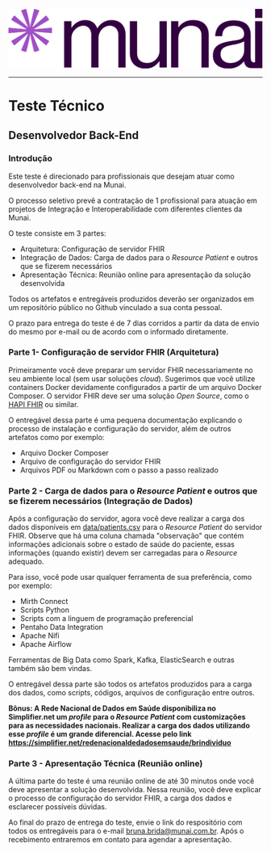 ![Logo MunAI](imgs/munai_logotipo.png)
***
# Teste Técnico
## Desenvolvedor Back-End

### Introdução
Este teste é direcionado para profissionais que desejam atuar como desenvolvedor back-end na Munai. 

O processo seletivo prevê a contratação de 1 profissional para atuação em projetos de Integração e Interoperabilidade com diferentes clientes da Munai.

O teste consiste em 3 partes:
- Arquitetura: Configuração de servidor FHIR
- Integração de Dados: Carga de dados para o _Resource Patient_ e outros que se fizerem necessários
- Apresentação Técnica: Reunião online para apresentação da solução desenvolvida

Todos os artefatos e entregáveis produzidos deverão ser organizados em um repositório público no Github vinculado a sua conta pessoal.

O prazo para entrega do teste é de 7 dias corridos a partir da data de envio do mesmo por e-mail ou de acordo com o informado diretamente.

### Parte 1- Configuração de servidor FHIR (Arquitetura)
Primeiramente você deve preparar um servidor FHIR necessariamente no seu ambiente local (sem usar soluções _cloud_). Sugerimos que você utilize containers Docker devidamente configurados a partir de um arquivo Docker Composer. O servidor FHIR deve ser uma solução _Open Source_, como o [HAPI FHIR](https://hapifhir.io/) ou similar.

O entregável dessa parte é uma pequena documentação explicando o processo de instalação e configuração do servidor, além de outros artefatos como por exemplo:
- Arquivo Docker Composer
- Arquivo de configuração do servidor FHIR
- Arquivos PDF ou Markdown com o passo a passo realizado

### Parte 2 - Carga de dados para o _Resource Patient_ e outros que se fizerem necessários (Integração de Dados)
Após a configuração do servidor, agora você deve realizar a carga dos dados disponíveis em [data/patients.csv](data/patients.csv) para o _Resource Patient_ do servidor FHIR. Observe que há uma coluna chamada "observação" que contém informações adicionais sobre o estado de saúde do paciente, essas informações (quando existir) devem ser carregadas para o _Resource_ adequado.

Para isso, você pode usar qualquer ferramenta de sua preferência, como por exemplo:
- Mirth Connect
- Scripts Python
- Scripts com a linguem de programação preferencial
- Pentaho Data Integration
- Apache Nifi
- Apache Airflow

Ferramentas de Big Data como Spark, Kafka, ElasticSearch e outras também são bem vindas.

O entregável dessa parte são todos os artefatos produzidos para a carga dos dados, como scripts, códigos, arquivos de configuração entre outros.

**Bônus: A Rede Nacional de Dados em Saúde disponibiliza no Simplifier.net um _profile_ para o _Resource Patient_ com customizações para as necessidades nacionais. Realizar a carga dos dados utilizando esse _profile_ é um grande diferencial. Acesse pelo link https://simplifier.net/redenacionaldedadosemsaude/brindividuo**

### Parte 3 - Apresentação Técnica (Reunião online)
A última parte do teste é uma reunião online de até 30 minutos onde você deve apresentar a solução desenvolvida. Nessa reunião, você deve explicar o processo de configuração do servidor FHIR, a carga dos dados e esclarecer possíveis dúvidas.

Ao final do prazo de entrega do teste, envie o link do respositório com todos os entregáveis para o e-mail [bruna.brida@munai.com.br](mailto:bruna.brida@munai.com.br). Após o recebimento entraremos em contato para agendar a apresentação.
